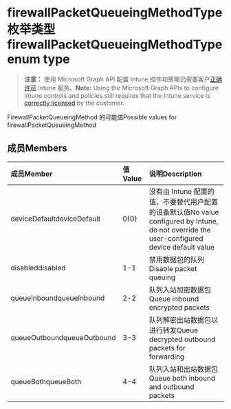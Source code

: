 # <a name="firewallpacketqueueingmethodtype-enum-type"></a><span data-ttu-id="5a041-101">firewallPacketQueueingMethodType 枚举类型</span><span class="sxs-lookup"><span data-stu-id="5a041-101">firewallPacketQueueingMethodType enum type</span></span>

> <span data-ttu-id="5a041-102">**注意：** 使用 Microsoft Graph API 配置 Intune 控件和策略仍需要客户[正确许可](https://go.microsoft.com/fwlink/?linkid=839381) Intune 服务。</span><span class="sxs-lookup"><span data-stu-id="5a041-102">**Note:** Using the Microsoft Graph APIs to configure Intune controls and policies still requires that the Intune service is [correctly licensed](https://go.microsoft.com/fwlink/?linkid=839381) by the customer.</span></span>

<span data-ttu-id="5a041-103">FirewallPacketQueueingMethod 的可能值</span><span class="sxs-lookup"><span data-stu-id="5a041-103">Possible values for firewallPacketQueueingMethod</span></span>
## <a name="members"></a><span data-ttu-id="5a041-104">成员</span><span class="sxs-lookup"><span data-stu-id="5a041-104">Members</span></span>
|<span data-ttu-id="5a041-105">成员</span><span class="sxs-lookup"><span data-stu-id="5a041-105">Member</span></span>|<span data-ttu-id="5a041-106">值</span><span class="sxs-lookup"><span data-stu-id="5a041-106">Value</span></span>|<span data-ttu-id="5a041-107">说明</span><span class="sxs-lookup"><span data-stu-id="5a041-107">Description</span></span>|
|:---|:---|:---|
|<span data-ttu-id="5a041-108">deviceDefault</span><span class="sxs-lookup"><span data-stu-id="5a041-108">deviceDefault</span></span>|<span data-ttu-id="5a041-109">0</span><span class="sxs-lookup"><span data-stu-id="5a041-109">{0}</span></span>|<span data-ttu-id="5a041-110">没有由 Intune 配置的值，不要替代用户配置的设备默认值</span><span class="sxs-lookup"><span data-stu-id="5a041-110">No value configured by Intune, do not override the user-configured device default value</span></span>|
|<span data-ttu-id="5a041-111">disabled</span><span class="sxs-lookup"><span data-stu-id="5a041-111">disabled</span></span>|<span data-ttu-id="5a041-112">1</span><span class="sxs-lookup"><span data-stu-id="5a041-112">-1</span></span>|<span data-ttu-id="5a041-113">禁用数据包的队列</span><span class="sxs-lookup"><span data-stu-id="5a041-113">Disable packet queuing</span></span>|
|<span data-ttu-id="5a041-114">queueInbound</span><span class="sxs-lookup"><span data-stu-id="5a041-114">queueInbound</span></span>|<span data-ttu-id="5a041-115">2</span><span class="sxs-lookup"><span data-stu-id="5a041-115">-2</span></span>|<span data-ttu-id="5a041-116">队列入站加密数据包</span><span class="sxs-lookup"><span data-stu-id="5a041-116">Queue inbound encrypted packets</span></span>|
|<span data-ttu-id="5a041-117">queueOutbound</span><span class="sxs-lookup"><span data-stu-id="5a041-117">queueOutbound</span></span>|<span data-ttu-id="5a041-118">3</span><span class="sxs-lookup"><span data-stu-id="5a041-118">-3</span></span>|<span data-ttu-id="5a041-119">队列解密出站数据包以进行转发</span><span class="sxs-lookup"><span data-stu-id="5a041-119">Queue decrypted outbound packets for forwarding</span></span>|
|<span data-ttu-id="5a041-120">queueBoth</span><span class="sxs-lookup"><span data-stu-id="5a041-120">queueBoth</span></span>|<span data-ttu-id="5a041-121">4</span><span class="sxs-lookup"><span data-stu-id="5a041-121">-4</span></span>|<span data-ttu-id="5a041-122">队列入站和出站数据包</span><span class="sxs-lookup"><span data-stu-id="5a041-122">Queue both inbound and outbound packets</span></span>|








